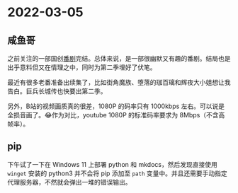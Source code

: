 # 2022-03-05

## 咸鱼哥

之前关注的一部国创[番剧](https://www.bilibili.com/bangumi/play/ep409861?from=search&seid=14176596757957892511&spm_id_from=333.337.0.0)完结。总体来说，是一部很幽默又有趣的番剧。结局也是出乎意料但又在情理之中，同时为第二季埋好了伏笔。

最近有很多老番准备出续集了，比如街角魔族、堕落的珈百璃和辉夜大小姐想让我告白。巨兵长城传也快要出第二季。

另外，B站的视频画质真的很差，1080P 的码率只有 1000kbps 左右。可以说是全损音画了。😂作为对比，youtube 1080P 的标准码率要求为 8Mbps（不含高帧率）。

## pip

下午试了一下在 Windows 11 上部署 python 和 mkdocs，然后发现直接使用 `winget` 安装的 python3 并不会将 pip 添加至 `path` 变量中。并且还需要手动指定代理服务器，不然就会弹出一堆的错误输出。